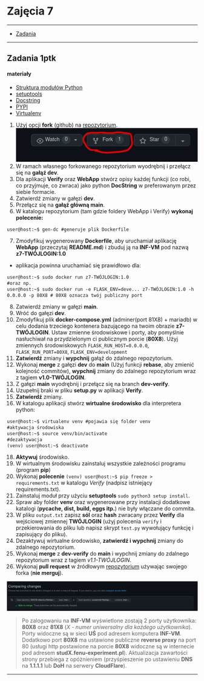 # Zajęcia 7

---

- [Zadania](#Zadania)

---

## Zadania 1ptk

#### materiały 

- [Struktura modułów Python](https://docs.python.org/3/tutorial/modules.html)
- [setuptools](https://www.youtube.com/watch?v=GaWs-LenLYE)
- [Docstring](https://www.programiz.com/python-programming/docstrings)
- [PYPI](https://pypi.org/)
- [Virtualenv](https://pythonbasics.org/virtualenv/)



1. Użyj opcji **fork** (github) na [repozytorium](https://github.com/SMCEBI-didactics/WebApp).
![fork](../.pictures/fork.png)
2. W ramach własnego forkowanego repozytorium wyodrębnij i przełącz się na **gałąź dev**.
3. Dla aplikacji **Verify** oraz **WebApp** stwórz opisy każdej funkcji (co robi, co przyjmuje, co zwraca) jako python **DocString** w preferowanym przez siebie formacie.
4. Zatwierdź zmiany w gałęzi **dev**.
5. Przełącz się na **gałąź główną main**.
6. W katalogu repozytorium (tam gdzie foldery WebApp i Verify) **wykonaj polecenie:**
```console
user@host:~$ gen-dc #generuje plik Dockerfile
```
7. Zmodyfikuj wygenerowany **Dockerfile**, aby uruchamiał aplikację **WebApp** (przeczytaj **README.md**) i zbuduj ją na **INF-VM** pod nazwą **z7-TWÓJLOGIN:1.0**
  - aplikacja powinna uruchamiać się prawidłowo dla:
 ```console
 user@host:~$ sudo docker run z7-TWÓJLOGIN:1.0
 #oraz np.
 user@host:~$ sudo docker run -e FLASK_ENV=deve... z7-TWÓJLOGIN:1.0 -h 0.0.0.0 -p 80X8 # 80X8 oznacza twój publiczny port 
 ```
8. Zatwierdź zmiany w gałęzi **main**.
9. Wróć do gałęzi **dev**.
11. Zmodyfikuj  plik **docker-compose.yml** (adminer(port 81X8) + mariadb) w celu dodania trzeciego kontenera bazującego na twoim obrazie **z7-TWÓJLOGIN**. Ustaw zmienne środowiskowe i porty, aby pomyślnie nasłuchiwał na przydzielonym ci publicznym porcie (**80X8**). Użyj zmiennych środowiskowych `FLASK_RUN_HOST=0.0.0.0`, `FLASK_RUN_PORT=80X8`, `FLASK_ENV=development`
12. **Zatwierdź** zmiany i **wypchnij** gałąź do zdalnego repozytorium.
13. Wykonaj **merge** z gałęzi **dev** do **main** (Użyj funkcji **rebase**, aby zmienić kolejność commitów), **wypchnij** zmiany do zdalnego repozytorium wraz z tagiem **v1.0-TWÓJLOGIN**.
14. Z gałęzi **main** wyodrębnij i przełącz się na branch **dev-verify**.
15. Uzupełnij braki w pliku **setup.py** w aplikacji **Verify**.
16. **Zatwierdź** zmiany.
17. W katalogu aplikacji stwórz **wirtualne środowisko** dla interpretera python:
```console
user@host:~$ virtualenv venv #pojawia się folder venv 
#aktywacja środowiska
user@host:~$ source venv/bin/activate
#dezaktywacja
(venv) user@host:~$ deactivate
```
18. **Aktywuj** środowisko.
19. W wirtualnym środowisku zainstaluj wszystkie zależności programu (program **pip**)
20. Wykonaj **polecenie** `(venv) user@host:~$ pip freeze > requirements.txt` w katalogu *Verify* (nadpisz istniejący requirements.txt).
21. Zainstaluj moduł przy użyciu **setuptools** `sudo python3 setup install`. 
22. Spraw aby folder **venv** oraz wygenerowane przy instalacji dodatkowe katalogi (**pycache, dist, build, eggs itp.**) nie były włączane do commita.
22. W pliku `output.txt` zapisz **sól** oraz **hash** zwracany przez  **Verify** dla wejściowej zmiennej **TWÓJLOGIN** (użyj polecenia `verify` i przekierowania do pliku lub napisz skrypt `test.py` wywołujący funkcję i zapisujący do pliku).
23. Dezaktywuj wirtualne środowisko, **zatwierdź i wypchnij** zmiany do zdalnego repozytorium.
24. Wykonaj **merge** z **dev-verify** do **main** i wypchnij zmiany do zdalnego repozytorium wraz z tagiem *v1.1-TWÓJLOGIN*. 
25. Wykonaj **pull request** w źródłowym [repozytorium](https://github.com/SMCEBI-didactics/WebApp) używając swojego forka (**nie merguj**).

![pullrequest](../.pictures/fork-pr.png)
 
 > Po zalogowaniu na **INF-VM** wyświetlone zostają 2 porty użytkownika: **80X8** oraz **81X8** (*X - numer uniwersalny dla każdego użytkownika*). Porty widoczne są w sieci **UŚ** pod adresem komputera **INF-VM**. Dodatkowo port **80X8** ma ustawione publiczne **reverse proxy** na port 80 (usługi http postawione na porcie **80X8** widoczne są w internecie pod adresem **studX.fenu-experiment.pl**). Aktualizacja zawartości strony przebiega z opóżnieniem (przyśpieszenie po ustawieniu **DNS** na **1.1.1.1** lub **DoH** na serwery **CloudFlare**).  
 
---
